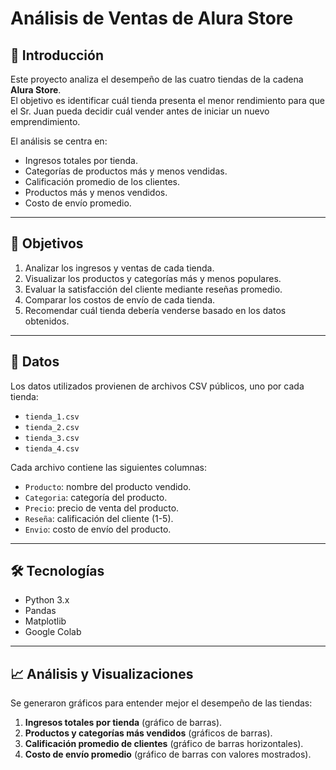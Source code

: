 # Análisis de Ventas de Alura Store

## 🏪 Introducción
Este proyecto analiza el desempeño de las cuatro tiendas de la cadena **Alura Store**.  
El objetivo es identificar cuál tienda presenta el menor rendimiento para que el Sr. Juan pueda decidir cuál vender antes de iniciar un nuevo emprendimiento.

El análisis se centra en:
- Ingresos totales por tienda.
- Categorías de productos más y menos vendidas.
- Calificación promedio de los clientes.
- Productos más y menos vendidos.
- Costo de envío promedio.

---

## 🎯 Objetivos
1. Analizar los ingresos y ventas de cada tienda.
2. Visualizar los productos y categorías más y menos populares.
3. Evaluar la satisfacción del cliente mediante reseñas promedio.
4. Comparar los costos de envío de cada tienda.
5. Recomendar cuál tienda debería venderse basado en los datos obtenidos.

---

## 📂 Datos
Los datos utilizados provienen de archivos CSV públicos, uno por cada tienda:

- `tienda_1.csv`
- `tienda_2.csv`
- `tienda_3.csv`
- `tienda_4.csv`

Cada archivo contiene las siguientes columnas:

- `Producto`: nombre del producto vendido.
- `Categoria`: categoría del producto.
- `Precio`: precio de venta del producto.
- `Reseña`: calificación del cliente (1-5).
- `Envio`: costo de envío del producto.

---

## 🛠 Tecnologías
- Python 3.x
- Pandas
- Matplotlib
- Google Colab

---

## 📈 Análisis y Visualizaciones
Se generaron gráficos para entender mejor el desempeño de las tiendas:

1. **Ingresos totales por tienda** (gráfico de barras).  
2. **Productos y categorías más vendidos** (gráficos de barras).  
3. **Calificación promedio de clientes** (gráfico de barras horizontales).  
4. **Costo de envío promedio** (gráfico de barras con valores mostrados).  


